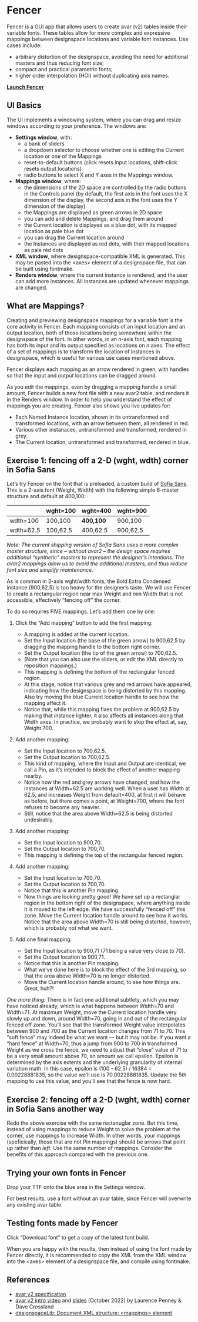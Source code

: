 # Fencer
Fencer is a GUI app that allows users to create avar (v2) tables inside their variable fonts. These tables allow for more complex and expressive mappings between designspace locations and variable font instances. Use cases include:
* arbitrary distortion of the designspace, avoiding the need for additional masters and thus reducing font size;
* compact and practical parametric fonts;
* higher order interpolation (HOI) without duplicating axis names.

[**Launch Fencer**](https://lorp.github.io/fencer/src/fencer.html)

## UI Basics

The UI implements a windowing system, where you can drag and resize windows according to your preference. The windows are:
* **Settings window**, with:
	* a bank of sliders
	* a dropdown selector to choose whether one is editing the Current location or one of the Mappings
	* reset-to-default buttons (click resets input locations, shift-click resets output locations)
	* radio buttons to select X and Y axes in the Mappings window.
* **Mappings window**, where:
	* the dimensions of the 2D space are controlled by the radio buttons in the Controls panel (by default, the first axis in the font uses the X dimension of the display, the second axis in the font uses the Y dimension of the display)
	* the Mappings are displayed as green arrows in 2D space
	* you can add and delete Mappings, and drag them around
	* the Current location is displayed as a blue dot, with its mapped location as pale blue dot
	* you can drag the Current location around
	* the Instances are displayed as red dots, with their mapped locations as pale red dots
* **XML window**, where designspace-compatible XML is generated. This may be pasted into the \<axes\> element of a designspace file, that can be built using fontmake.
* **Renders window**, where the current instance is rendered, and the user can add more instances. All instances are updated whenever mappings are changed.

## What are Mappings?

Creating and previewing designspace mappings for a variable font is the core activity in Fencer. Each mapping consists of an input location and an output location, both of those locations being somewhere within the designspace of the font. In other words, in an _n_-axis font, each mapping has both its input and its output specified as locations on _n_ axes. The effect of a set of mappings is to transform the location of instances in designspace, which is useful for various use cases mentioned above.

Fencer displays each mapping as an arrow rendered in green, with handles so that the input and output locations can be dragged around.

As you edit the mappings, even by dragging a mapping handle a small amount, Fencer builds a new font file with a new avar2 table, and renders it in the Renders window. In order to help you understand the effect of mappings you are creating, Fencer also shows you live updates for:
* Each Named Instance location, shown in its untransformed and transformed locations, with an arrow between them, all rendered in red.
* Various other instanaces, untransformed and transformed, rendered in grey.
* The Current location, untransformed and transformed, rendered in blue.

## Exercise 1: fencing off a 2-D (wght, wdth) corner in Sofia Sans

Let’s try Fencer on the font that is preloaded, a custom build of [Sofia Sans](https://github.com/lettersoup/Sofia-Sans). This is a 2-axis font (Weight, Width) with the following simple 6-master structure and default at 400,100:

|          | wght=100 | wght=400 | wght=900 |
| ------    | ------   | ------   | -----    |
| wdth=100  | 100,100 | **400,100**  | 900,100 |
| wdth=62.5 | 100,62.5 | 400,62.5 | 900,62.5 |

_Note: The current shipping version of Sofia Sans uses a more complex master structure, since – without avar2 – the design space requires additional “synthetic” masters to represent the designer’s intentions. The avar2 mappings allow us to avoid the additional masters, and thus reduce font size and simplify maintenance._

As is common in 2-axis wght/wdth fonts, the Bold Extra Condensed instance (900,62.5) is too heavy for the designer’s taste. We will use Fencer to create a rectangular region near max Weight and min Width that is not accessible, effectively “fencing off” the corner.

To do so requires FIVE mappings. Let’s add them one by one:

1. Click the “Add mapping” button to add the first mapping:
   * A mapping is added at the current location.
   * Set the Input location (the base of the green arrow) to 900,62.5 by dragging the mapping handle to the bottom right corner.
   * Set the Output location (the tip of the green arrow) to 700,62.5.
   * (Note that you can also use the sliders, or edit the XML directly to reposition mappings.)
   * This mapping is defining the bottom of the rectangular fenced region.
   * At this stage, notice that various grey and red arrows have appeared, indicating how the designspace is being distorted by this mapping. Also try moving the blue Current location handle to see how the mapping affect it.
   * Notice that, while this mapping fixes the problem at 900,62.5 by making that instance lighter, it also affects all instances along that Width axes. In practice, we probably want to stop the effect at, say, Weight 700.

2. Add another mapping:
   * Set the Input location to 700,62.5.
   * Set the Output location to 700,62.5.
   * This kind of mapping, where the Input and Output are identical, we call a Pin, as it’s intended to block the effect of another mapping nearby.
   * Notice how the red and grey arrows have changed, and how the instances at Width=62.5 are working well. When a user has Width at 62.5, and increases Weight from default=400, at first it will behave as before, but there comes a point, at Weight=700, where the font refuses to become any heavier.
   * Still, notice that the area above Width=62.5 is being distorted undesirably.
   
3. Add another mapping:
   * Set the Input location to 900,70.
   * Set the Output location to 700,70.
   * This mapping is defining the top of the rectangular fenced region.

4. Add another mapping:
   * Set the Input location to 700,70.
   * Set the Output location to 700,70.
   * Notice that this is another Pin mapping.
   * Now things are looking pretty good! We have set up a rectanglar region in the bottom right of the designspace, where anything inside it is moved to the left edge. We have successfully “fenced off” this zone. Move the Current location handle around to see how it works. Notice that the area above Width=70 is still being distorted, however, which is probably not what we want.

5. Add one final mapping:
   * Set the Input location to 900,71 (71 being a value very close to 70).
   * Set the Output location to 900,71.
   * Notice that this is another Pin mapping.
   * What we’ve done here is to block the effect of the 3rd mapping, so that the area above Width=70 is no longer distorted.
   * Move the Current location handle around, to see how things are. Great, huh?!

_One more thing:_ There is in fact one additional subtlety, which you may have noticed already, which is what happens between Width=70 and Width=71. At maximum Weight, move the Current location handle very slowly up and down, around Width=70, going in and out of the rectangular fenced off zone. You’ll see that the transformed Weight value interpolates between 900 and 700 as the Current location changes from 71 to 70. This “soft fence” may indeed be what we want — but it may not be. If you want a “hard fence” at Width=70, thus a jump from 900 to 700 in transformed Weight as we cross the fence, we need to adjust that “close” value of 71 to be a very small amount above 70, an amount we call epsilon. Epsilon is determined by the axis extents and the underlying granularity of internal variation math. In this case, epsilon is (100 - 62.5) / 16384 = 0.00228881835, so the value we’ll use is 70.00228881835. Update the 5th mapping to use this value, and you’ll see that the fence is now hard.

## Exercise 2: fencing off a 2-D (wght, wdth) corner in Sofia Sans another way

Redo the above exercise with the same rectanuglar zone. But this time, instead of using mappings to reduce Weight to solve the problem at the corner, use mappings to increase Width. In other words, your mappings (speficically, those that are not Pin mappings) should be arrows that point _up_ rather than _left_. Use the same number of mappings. Consider the benefits of this approach compared with the previous one.

## Trying your own fonts in Fencer

Drop your TTF onto the blue area in the Settings window.

For best results, use a font without an avar table, since Fencer will overwrite any existing avar table.

## Testing fonts made by Fencer

Click “Download font” to get a copy of the latest font build.

When you are happy with the results, then instead of using the font made by Fencer directly, it is recommended to copy the XML from the XML window into the \<axes\> element of a designspace file, and compile using fontmake.

## References

* [avar v2 specification](https://github.com/harfbuzz/boring-expansion-spec/blob/main/avar2.md)
* [avar v2 intro video](https://www.youtube.com/watch?v=j7unMVZOcaw) and [slides](https://docs.google.com/presentation/d/1i8CEqHkVR4oAZKjU_BqtzzrOx2lAfDDjwkAgzlEGjuo/) (October 2022) by Laurence Penney & Dave Crossland
* [designspaceLib: Document XML structure: \<mappings\> element](https://fonttools.readthedocs.io/en/latest/designspaceLib/xml.html#mappings-element)